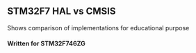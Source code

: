 ## STM32F7 HAL vs CMSIS

Shows comparison of implementations for educational purpose

#### Written for STM32F746ZG

